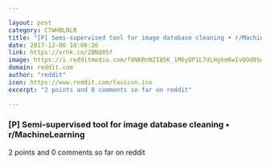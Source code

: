 ```yaml
---

layout: post
category: C7WHBLNLR
title: "[P] Semi-supervised tool for image database cleaning • r/MachineLearning"
date: 2017-12-06 18:08:26
link: https://vrhk.co/2BNQ05f
image: https://i.redditmedia.com/f8NKRnNZI85K_1M6yDP1L7dLHgkeKwIvQOd0So_kNZI.jpg?w=320&s=a8e08e54d270b8621c5553486e0f343e
domain: reddit.com
author: "reddit"
icon: https://www.reddit.com/favicon.ico
excerpt: "2 points and 0 comments so far on reddit"

---
```


### [P] Semi-supervised tool for image database cleaning • r/MachineLearning

2 points and 0 comments so far on reddit